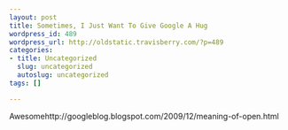 ```yaml
--- 
layout: post
title: Sometimes, I Just Want To Give Google A Hug
wordpress_id: 489
wordpress_url: http://oldstatic.travisberry.com/?p=489
categories: 
- title: Uncategorized
  slug: uncategorized
  autoslug: uncategorized
tags: []

---
```

Awesomehttp://googleblog.blogspot.com/2009/12/meaning-of-open.html
